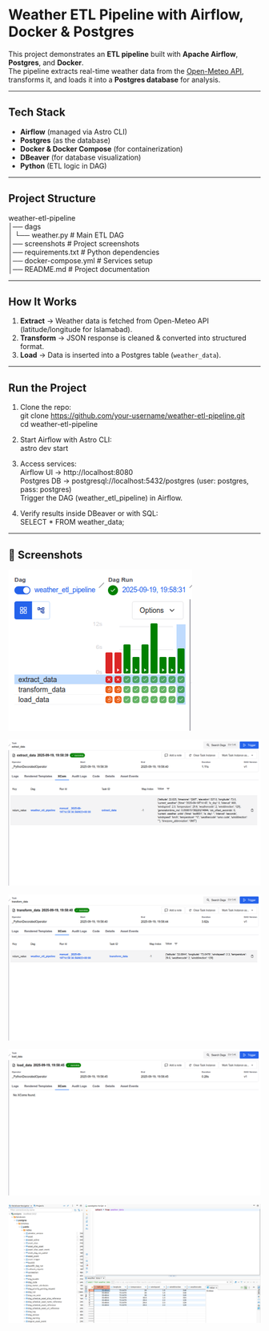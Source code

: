 # Weather ETL Pipeline with Airflow, Docker & Postgres

This project demonstrates an **ETL pipeline** built with **Apache Airflow**, **Postgres**, and **Docker**.  
The pipeline extracts real-time weather data from the [Open-Meteo API](https://open-meteo.com), transforms it, and loads it into a **Postgres database** for analysis.  

---

## Tech Stack
- **Airflow** (managed via Astro CLI)  
- **Postgres** (as the database)  
- **Docker & Docker Compose** (for containerization)  
- **DBeaver** (for database visualization)  
- **Python** (ETL logic in DAG)

---

## Project Structure
weather-etl-pipeline<br>
│── dags<br>
│ └── weather.py # Main ETL DAG<br>
│── screenshots # Project screenshots<br>
│── requirements.txt # Python dependencies<br>
│── docker-compose.yml # Services setup<br>
│── README.md # Project documentation

---

## How It Works
1. **Extract** → Weather data is fetched from Open-Meteo API (latitude/longitude for Islamabad).  
2. **Transform** → JSON response is cleaned & converted into structured format.  
3. **Load** → Data is inserted into a Postgres table (`weather_data`).  

---

## Run the Project
1. Clone the repo:<br>
   git clone https://github.com/your-username/weather-etl-pipeline.git<br>
   cd weather-etl-pipeline<br>
   
2. Start Airflow with Astro CLI:<br>
   astro dev start<br>
   
3. Access services:<br>
    Airflow UI → http://localhost:8080<br>
    Postgres DB → postgresql://localhost:5432/postgres (user: postgres, pass: postgres)<br>
    Trigger the DAG (weather_etl_pipeline) in Airflow.<br>

4. Verify results inside DBeaver or with SQL:<br>
   SELECT * FROM weather_data;

---

## 📸 Screenshots


![Airflow DAG](./images/p1.png)


![Airflow UI](./images/p2.png)


![DBeaver Table](./images/p3.png)


![Airflow UI](./images/p4.png)


![DBeaver Table](./images/p5.png)

